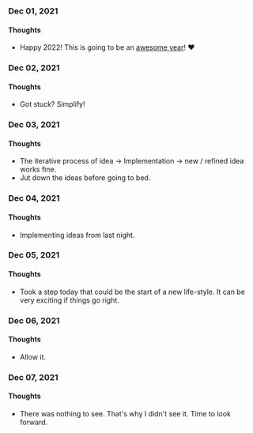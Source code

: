 ### Dec 01, 2021

#### Thoughts

- Happy 2022! This is going to be an <u>awesome year</u>!  ❤



### Dec 02, 2021

#### Thoughts

- Got stuck? Simplify!



### Dec 03, 2021

#### Thoughts

- The iterative process of idea -> Implementation -> new / refined idea works fine. 
- Jut down the ideas before going to bed.



### Dec 04, 2021

#### Thoughts

- Implementing ideas from last night. 



### Dec 05, 2021

#### Thoughts

- Took a step today that could be the start of a new life-style. It can be very exciting if things go right. 



### Dec 06, 2021

#### Thoughts

- Allow it.



### Dec 07, 2021

#### Thoughts

- There was nothing to see. That's why I didn't see it. Time to look forward.

